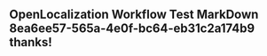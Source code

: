 <properties
ms.topic="hero-topic"
ms.test1="hero-topic"
ms.test2="test"/>

## OpenLocalization Workflow Test MarkDown 8ea6ee57-565a-4e0f-bc64-eb31c2a174b9 thanks!
